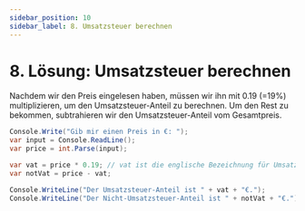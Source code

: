 ```yaml
---
sidebar_position: 10
sidebar_label: 8. Umsatzsteuer berechnen
---
```


# 8. Lösung: Umsatzsteuer berechnen

Nachdem wir den Preis eingelesen haben, müssen wir ihn mit 0.19 (=19%) multiplizieren, um den Umsatzsteuer-Anteil zu berechnen. Um den Rest zu bekommen, subtrahieren wir den Umsatzsteuer-Anteil vom Gesamtpreis.

```cs
Console.Write("Gib mir einen Preis in €: ");
var input = Console.ReadLine();
var price = int.Parse(input);

var vat = price * 0.19; // vat ist die englische Bezeichnung für Umsatzsteuer
var notVat = price - vat;

Console.WriteLine("Der Umsatzsteuer-Anteil ist " + vat + "€.");
Console.WriteLine("Der Nicht-Umsatzsteuer-Anteil ist " + notVat + "€.");
```
